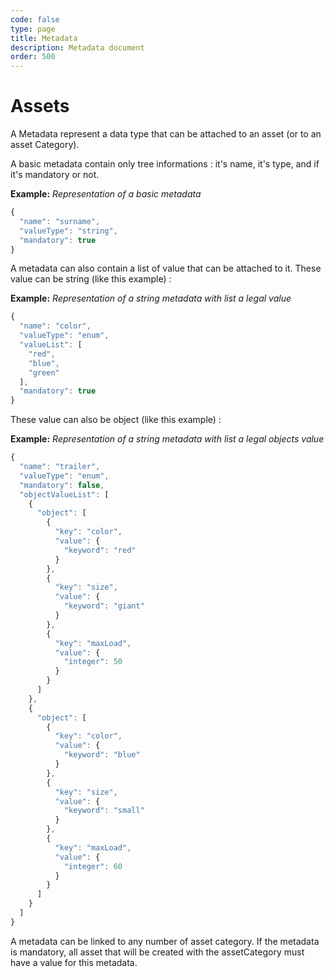 ```yaml
---
code: false
type: page
title: Metadata
description: Metadata document
order: 500
---
```



# Assets

A Metadata represent a data type that can be attached to an asset (or to an asset Category). 

A basic metadata contain only tree informations : it's name, it's type, and if it's mandatory or not.

**Example:** _Representation of a basic metadata_
```js
{
  "name": "surname",
  "valueType": "string",
  "mandatory": true
}
```

A metadata can also contain a list of value that can be attached to it. 
These value can be string (like this example) :

**Example:** _Representation of a string metadata with list a legal value_
```js
{
  "name": "color",
  "valueType": "enum",
  "valueList": [
    "red",
    "blue",
    "green"
  ],
  "mandatory": true
}
```

These value can also be object (like this example) :

**Example:** _Representation of a string metadata with list a legal objects value_
```js
{
  "name": "trailer",
  "valueType": "enum",
  "mandatory": false,
  "objectValueList": [
    {
      "object": [
        {
          "key": "color",
          "value": {
            "keyword": "red"
          }
        },
        {
          "key": "size",
          "value": {
            "keyword": "giant"
          }
        },
        {
          "key": "maxLoad",
          "value": {
            "integer": 50
          }
        }
      ]
    },
    {
      "object": [
        {
          "key": "color",
          "value": {
            "keyword": "blue"
          }
        },
        {
          "key": "size",
          "value": {
            "keyword": "small"
          }
        },
        {
          "key": "maxLoad",
          "value": {
            "integer": 60
          }
        }
      ]
    }
  ]
}
```

A metadata can be linked to any number of asset category. 
If the metadata is mandatory, all asset that will be created with the assetCategory must have a value for this metadata.


